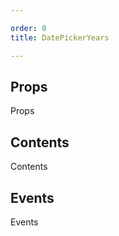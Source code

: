 ```yaml
---

order: 0
title: DatePickerYears

---
```

 
## Props
 
Props
 
## Contents
 
Contents
 
## Events
 
Events
 
